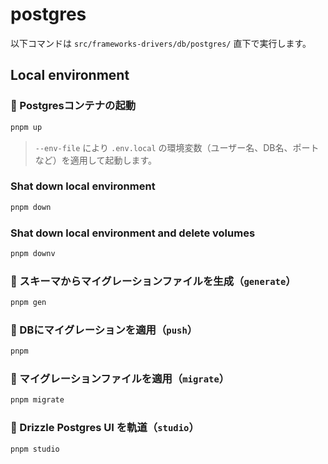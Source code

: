 # postgres

以下コマンドは `src/frameworks-drivers/db/postgres/` 直下で実行します。

## Local environment

### 🐘 Postgresコンテナの起動

```bash
pnpm up
```

> `--env-file` により `.env.local` の環境変数（ユーザー名、DB名、ポートなど）を適用して起動します。


### Shat down local environment

```bash
pnpm down
```

### Shat down local environment and delete volumes
```bash
pnpm downv
```

### 🔁 スキーマからマイグレーションファイルを生成（`generate`）

```bash
pnpm gen
```

### 🚀 DBにマイグレーションを適用（`push`）

```bash
pnpm 
```

### 📜 マイグレーションファイルを適用（`migrate`）

```bash
pnpm migrate
```

### 📜 Drizzle Postgres UI を軌道（`studio`）

```bash
pnpm studio
```
